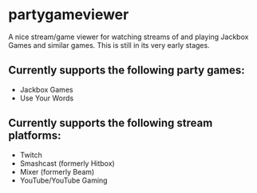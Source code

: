 # partygameviewer
A nice stream/game viewer for watching streams of and playing Jackbox Games and similar games.  This is still in its very early stages.

## Currently supports the following party games:
* Jackbox Games
* Use Your Words

## Currently supports the following stream platforms:
* Twitch
* Smashcast (formerly Hitbox)
* Mixer (formerly Beam)
* YouTube/YouTube Gaming